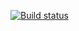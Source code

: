 [![Build status](https://ci.appveyor.com/api/projects/status/dm55kvci3rx73d2m?svg=true)](https://ci.appveyor.com/project/1uda/webtest)